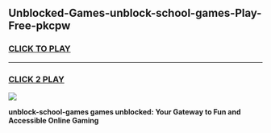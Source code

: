 
## Unblocked-Games-unblock-school-games-Play-Free-pkcpw
<h3>
<a href="https://premium76.site?title=unblock-school-games&ref=15A">CLICK TO PLAY</a></h3>
<hr>

<h3>
<a href="https://premium76.site?title=unblock-school-games&ref=15A">CLICK 2 PLAY</a>
  
</h3>

<a href="https://premium76.site?title=unblock-school-games&ref=15A"><img src="https://clearcache.store/games.png"></a>


**unblock-school-games games unblocked: Your Gateway to Fun and Accessible Online Gaming**
